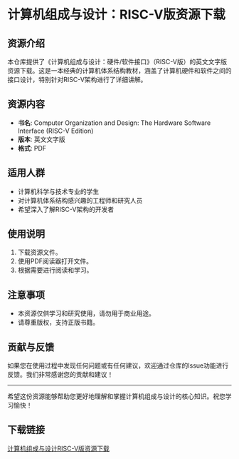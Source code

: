 # 计算机组成与设计：RISC-V版资源下载

## 资源介绍

本仓库提供了《计算机组成与设计：硬件/软件接口》（RISC-V版）的英文文字版资源下载。这是一本经典的计算机体系结构教材，涵盖了计算机硬件和软件之间的接口设计，特别针对RISC-V架构进行了详细讲解。

## 资源内容

- **书名**: Computer Organization and Design: The Hardware Software Interface (RISC-V Edition)
- **版本**: 英文文字版
- **格式**: PDF

## 适用人群

- 计算机科学与技术专业的学生
- 对计算机体系结构感兴趣的工程师和研究人员
- 希望深入了解RISC-V架构的开发者

## 使用说明

1. 下载资源文件。
2. 使用PDF阅读器打开文件。
3. 根据需要进行阅读和学习。

## 注意事项

- 本资源仅供学习和研究使用，请勿用于商业用途。
- 请尊重版权，支持正版书籍。

## 贡献与反馈

如果您在使用过程中发现任何问题或有任何建议，欢迎通过仓库的Issue功能进行反馈。我们非常感谢您的贡献和建议！

---

希望这份资源能够帮助您更好地理解和掌握计算机组成与设计的核心知识。祝您学习愉快！

## 下载链接

[计算机组成与设计RISC-V版资源下载](https://pan.quark.cn/s/2cd7ab7e8d74)